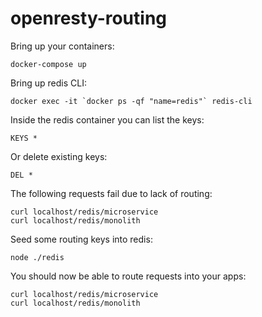 # openresty-routing

Bring up your containers:
```
docker-compose up
```

Bring up redis CLI:
```
docker exec -it `docker ps -qf "name=redis"` redis-cli
```
Inside the redis container you can list the keys:
```
KEYS *
```
Or delete existing keys:
```
DEL *
```

The following requests fail due to lack of routing:
```
curl localhost/redis/microservice
curl localhost/redis/monolith
```

Seed some routing keys into redis:
```
node ./redis
```

You should now be able to route requests into your apps:
```
curl localhost/redis/microservice
curl localhost/redis/monolith
```